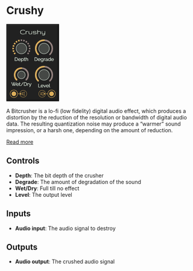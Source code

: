 # Crushy

![Bitcrush](../images/bitcrush.png)

A Bitcrusher is a lo-fi (low fidelity) digital audio effect, which produces a distortion by the reduction of the
resolution or bandwidth of digital audio data. The resulting quantization noise may produce a “warmer” sound
impression, or a harsh one, depending on the amount of reduction.

[Read more](https://en.wikipedia.org/wiki/Bitcrusher)

## Controls

* **Depth**: The bit depth of the crusher
* **Degrade**: The amount of degradation of the sound
* **Wet/Dry**: Full till no effect
* **Level**: The output level

## Inputs

* **Audio input**: The audio signal to destroy

## Outputs

* **Audio output**: The crushed audio signal
